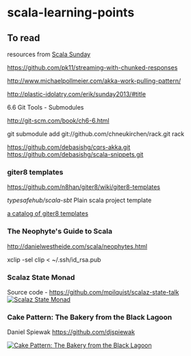 scala-learning-points
=====================

## To read
resources from [Scala Sunday](http://www.meetup.com/ny-scala/events/118373392/)

https://github.com/pk11/streaming-with-chunked-responses

http://www.michaelpollmeier.com/akka-work-pulling-pattern/

http://plastic-idolatry.com/erik/sunday2013/#title



6.6 Git Tools - Submodules

http://git-scm.com/book/ch6-6.html

git submodule add git://github.com/chneukirchen/rack.git rack

https://github.com/debasishg/cqrs-akka.git
https://github.com/debasishg/scala-snippets.git


### giter8 templates
https://github.com/n8han/giter8/wiki/giter8-templates

*typesafehub/scala-sbt* Plain scala project template

[a catalog of giter8 templates](http://yobriefca.se/g8ling/)

### The Neophyte's Guide to Scala
http://danielwestheide.com/scala/neophytes.html



xclip -sel clip < ~/.ssh/id_rsa.pub

### Scalaz State Monad
Source code - https://github.com/mpilquist/scalaz-state-talk
[![Scalaz State Monad](http://img.youtube.com/vi/Jg3Uv_YWJqI/0.jpg)](http://www.youtube.com/watch?v=Jg3Uv_YWJqI)

### Cake Pattern: The Bakery from the Black Lagoon
Daniel Spiewak https://github.com/djspiewak

[![Cake Pattern: The Bakery from the Black Lagoon](http://img.youtube.com/vi/yLbdw06tKPQ/0.jpg)](http://www.youtube.com/watch?v=yLbdw06tKPQ)

